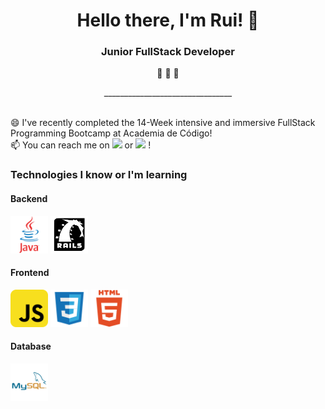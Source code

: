 <p align="center">
<h1 align="center"> Hello there, I'm Rui! 👋 </h1>

<h3 align="center"> Junior FullStack Developer </h3>
</p>
<p align="center"> 
🚀 🚀 🚀 
</p> 
<p align="center">
  ________________________________
  </p>
<br>
😄 I've recently completed the 14-Week intensive and immersive FullStack Programming Bootcamp at Academia de Código!
<br>
📫 You can reach me on <a href="mailto: ruigodinho90@gmail.com"><img src="https://camo.githubusercontent.com/3869831684498919d1ee83b8244704f4de50910eabcc464c324a0a79458606df/68747470733a2f2f696d672e736869656c64732e696f2f62616467652f2d476d61696c2d6331343433383f7374796c653d666c61742d737175617265266c6f676f3d476d61696c266c6f676f436f6c6f723d7768697465266c696e6b3d6d61696c746f3a6e6164612e676572616c40676d61696c2e636f6d"></a> or <a href="https://www.linkedin.com/in/ruigodinho90/"><img src ="https://camo.githubusercontent.com/19ab66b156bdb4b9f3e20619e5a8093d542519975f2e242dee14bb0f86ff4ac2/68747470733a2f2f696d672e736869656c64732e696f2f62616467652f2d4c696e6b6564496e2d626c75653f7374796c653d666c61742d737175617265266c6f676f3d4c696e6b6564696e266c6f676f436f6c6f723d7768697465266c696e6b3d68747470733a2f2f7777772e6c696e6b6564696e2e636f6d2f696e2f66696c697065616e746f6e696f6d6f74612f"></a> !


<h3>Technologies I know or I'm learning</h3>

<h4>Backend</h4>
<p align="left">
<img src="https://github.com/Godinho90/Godinho90/blob/main/icons/java-original.svg" alt="java" width="60" height="60"/>
<img src="https://github.com/Godinho90/Godinho90/blob/main/icons/Ruby_on_Rails_logo.svg" alt="ror" width="60" height="60"/>
</p>

<h4>Frontend</h4>
<p align="left">
<img src="https://github.com/Godinho90/Godinho90/blob/main/icons/javascript-original.svg" alt="javascript" width="60" height="60"/>

<img src="https://github.com/Godinho90/Godinho90/blob/main/icons/css3-original-wordmark.svg" alt="css" width="60" height="60"/>

<img src="https://github.com/Godinho90/Godinho90/blob/main/icons/html5-original-wordmark.svg" alt="html" width="60" height="60"/>
</p>

<h4>Database</h4>

<img src="https://github.com/Godinho90/Godinho90/blob/main/icons/mysql-original.svg" alt="mysql" width="60" height="60"/>


<!--
**Godinho90/Godinho90** is a ✨ _special_ ✨ repository because its `README.md` (this file) appears on your GitHub profile.

Here are some ideas to get you started:

- 🔭 I’m currently working on ...
- 🌱 I’m currently learning ...
- 👯 I’m looking to collaborate on ...
- 🤔 I’m looking for help with ...
- 💬 Ask me about ...
- 
-  Pronouns: ...
- ⚡ Fun fact: ...
:construction::warning:Currently under construction!:warning::construction:
-->
